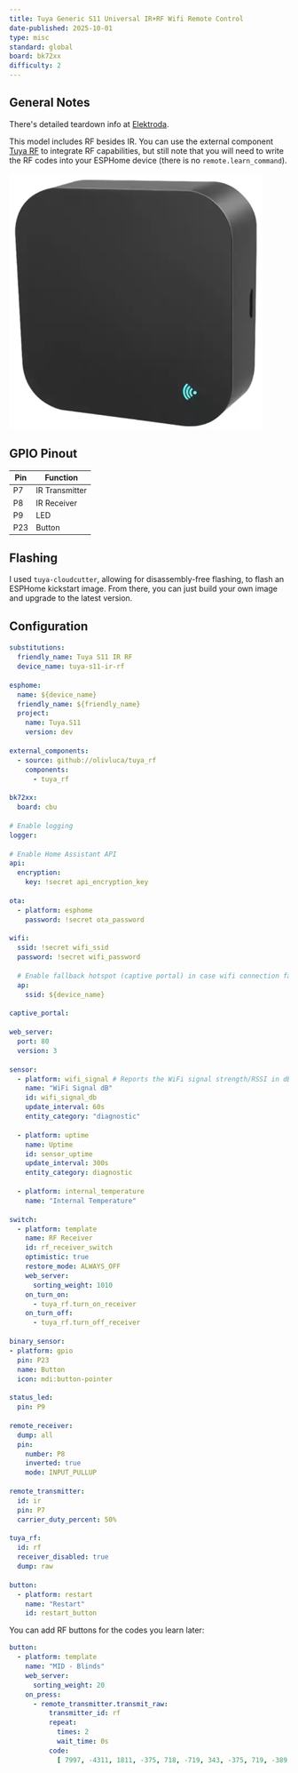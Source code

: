 ```yaml
---
title: Tuya Generic S11 Universal IR+RF Wifi Remote Control
date-published: 2025-10-01
type: misc
standard: global
board: bk72xx
difficulty: 2
---
```


## General Notes

There's detailed teardown info at [Elektroda](https://www.elektroda.com/rtvforum/topic3983995.html).

This model includes RF besides IR.
You can use the external component [Tuya RF](https://github.com/olivluca/tuya_rf) to integrate RF capabilities,
but still note that you will need to write the RF codes into your ESPHome device (there is no `remote.learn_command`).

![S11](S11.png)

## GPIO Pinout

| Pin | Function      |
| --- | ------------- |
| P7  | IR Transmitter|
| P8  | IR Receiver   |
| P9  | LED           |
| P23 | Button        |

## Flashing

I used ``tuya-cloudcutter``, allowing for disassembly-free flashing, to flash an ESPHome kickstart image.
From there, you can just build your own image and upgrade to the latest version.

## Configuration

```yaml
substitutions:
  friendly_name: Tuya S11 IR RF
  device_name: tuya-s11-ir-rf

esphome:
  name: ${device_name}
  friendly_name: ${friendly_name}
  project:
    name: Tuya.S11
    version: dev

external_components:
  - source: github://olivluca/tuya_rf
    components:
      - tuya_rf

bk72xx:
  board: cbu

# Enable logging
logger:

# Enable Home Assistant API
api:
  encryption:
    key: !secret api_encryption_key

ota:
  - platform: esphome
    password: !secret ota_password

wifi:
  ssid: !secret wifi_ssid
  password: !secret wifi_password

  # Enable fallback hotspot (captive portal) in case wifi connection fails
  ap:
    ssid: ${device_name}

captive_portal:

web_server:
  port: 80
  version: 3

sensor:
  - platform: wifi_signal # Reports the WiFi signal strength/RSSI in dB
    name: "WiFi Signal dB"
    id: wifi_signal_db
    update_interval: 60s
    entity_category: "diagnostic"

  - platform: uptime
    name: Uptime
    id: sensor_uptime
    update_interval: 300s
    entity_category: diagnostic

  - platform: internal_temperature
    name: "Internal Temperature"

switch:
  - platform: template
    name: RF Receiver
    id: rf_receiver_switch
    optimistic: true
    restore_mode: ALWAYS_OFF
    web_server:
      sorting_weight: 1010
    on_turn_on:
      - tuya_rf.turn_on_receiver
    on_turn_off:
      - tuya_rf.turn_off_receiver

binary_sensor:
- platform: gpio
  pin: P23
  name: Button
  icon: mdi:button-pointer

status_led:
  pin: P9

remote_receiver:
  dump: all
  pin:
    number: P8
    inverted: true
    mode: INPUT_PULLUP

remote_transmitter:
  id: ir
  pin: P7
  carrier_duty_percent: 50%

tuya_rf:
  id: rf
  receiver_disabled: true
  dump: raw

button:
  - platform: restart
    name: "Restart"
    id: restart_button
```

You can add RF buttons for the codes you learn later:

```yaml
button:
  - platform: template
    name: "MID - Blinds"
    web_server:
      sorting_weight: 20
    on_press:
      - remote_transmitter.transmit_raw:
          transmitter_id: rf
          repeat:
            times: 2
            wait_time: 0s
          code:
            [ 7997, -4311, 1811, -375, 718, -719, 343, -375, 719, -389, 711, -374, 712, -375, 687, -750, 344, -749, 312, -750, 344, -749, 344, -750, 343, -719, 375, -718, 375, -343, 719, -718, 375, -719, 374, -375, 687, -407, 687, -374, 719, -375, 687, -406, 687, -2905, 375, -344, 749, -344, 718, -375, 719, -374, 688, -406, 687, -749, 344, -375, 720, -717, 343, -375, 719, -749, 375, -344, 718, -719, 375, -343, 750, -687, 406, -344, 718, -719 ]
```
